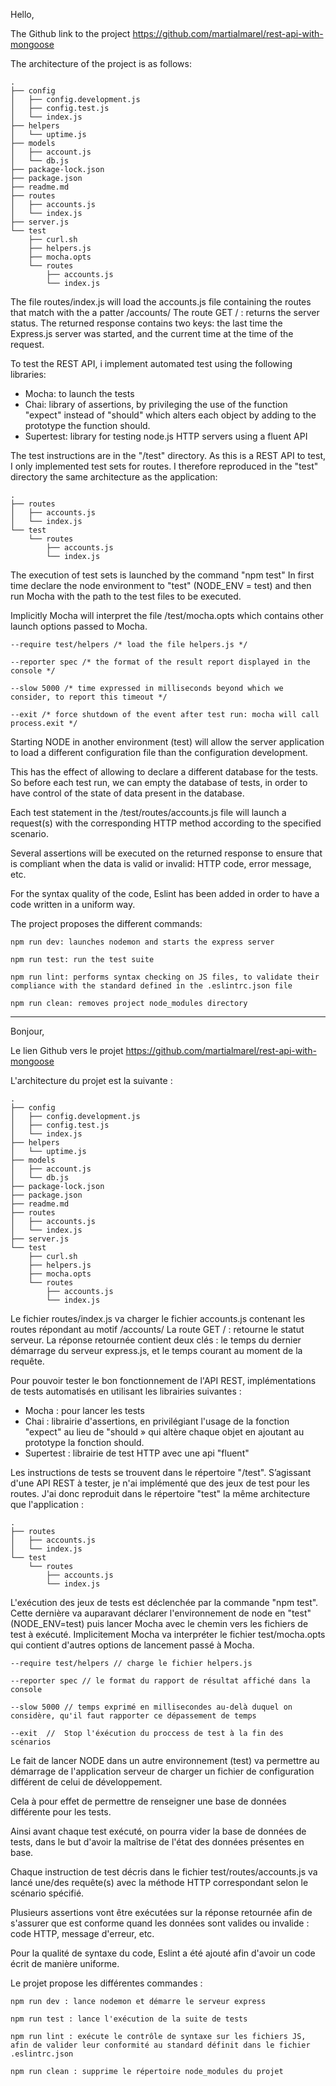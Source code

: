Hello,

The Github link to the project https://github.com/martialmarel/rest-api-with-mongoose

The architecture of the project is as follows:

	.
	├── config
	│   ├── config.development.js
	│   ├── config.test.js
	│   └── index.js
	├── helpers
	│   └── uptime.js
	├── models
	│   ├── account.js
	│   └── db.js
	├── package-lock.json
	├── package.json
	├── readme.md
	├── routes
	│   ├── accounts.js
	│   └── index.js
	├── server.js
	└── test
		├── curl.sh
		├── helpers.js
		├── mocha.opts
		└── routes
			├── accounts.js
			└── index.js


The file routes/index.js  will load the accounts.js file containing the routes that match with the a patter /accounts/
The route GET / : returns the server status. The returned response contains two keys: the last time the Express.js server was started, and the current time at the time of the request.

To test the REST API, i implement automated test using the following libraries:

* Mocha: to launch the tests
* Chai: library of assertions, by privileging the use of the function "expect" instead of "should" which alters each object by adding to the prototype the function should.
* Supertest: library for testing node.js HTTP servers using a fluent API

The test instructions are in the "/test" directory.
As this is a REST API to test, I only implemented test sets for routes. 
I therefore reproduced in the "test" directory the same architecture as the application:

	.
	├── routes
	│   ├── accounts.js
	│   └── index.js
	└── test
		└── routes
			├── accounts.js
			└── index.js

The execution of test sets is launched by the command "npm test"
In first time declare the node environment to "test" (NODE_ENV = test) and then run Mocha with the path to the test files to be executed.

Implicitly Mocha will interpret the file /test/mocha.opts which contains other launch options passed to Mocha.

	--require test/helpers /* load the file helpers.js */
	
	--reporter spec /* the format of the result report displayed in the console */
	
	--slow 5000 /* time expressed in milliseconds beyond which we consider, to report this timeout */
	
	--exit /* force shutdown of the event after test run: mocha will call process.exit */


Starting NODE in another environment (test) will allow the server application to load a different configuration file than the configuration development.

This has the effect of allowing to declare a different database for the tests.
So before each test run, we can empty the database of tests, in order to have control of the state of data present in the database.

Each test statement in the /test/routes/accounts.js file will launch a request(s) with the corresponding HTTP method according to the specified scenario.

Several assertions will be executed on the returned response to ensure that is compliant when the data is valid or invalid: HTTP code, error message, etc.

For the syntax quality of the code, Eslint has been added in order to have a code written in a uniform way.


The project proposes the different commands:

	npm run dev: launches nodemon and starts the express server
	
	npm run test: run the test suite
	
	npm run lint: performs syntax checking on JS files, to validate their compliance with the standard defined in the .eslintrc.json file
	
	npm run clean: removes project node_modules directory


-----------------------------------------

Bonjour,

Le lien Github vers le projet https://github.com/martialmarel/rest-api-with-mongoose

L'architecture du projet est la suivante :

	.
	├── config
	│   ├── config.development.js
	│   ├── config.test.js
	│   └── index.js
	├── helpers
	│   └── uptime.js
	├── models
	│   ├── account.js
	│   └── db.js
	├── package-lock.json
	├── package.json
	├── readme.md
	├── routes
	│   ├── accounts.js
	│   └── index.js
	├── server.js
	└── test
		├── curl.sh
		├── helpers.js
		├── mocha.opts
		└── routes
			├── accounts.js
			└── index.js


Le fichier routes/index.js va charger le fichier accounts.js contenant les routes répondant au motif /accounts/
La route GET / : retourne le statut serveur. La réponse retournée contient deux clés : le temps du dernier démarrage du serveur express.js, et le temps courant au moment de la requête.

Pour pouvoir tester le bon fonctionnement de l'API REST, implémentations de tests automatisés en utilisant les librairies suivantes :

* Mocha : pour lancer les tests
* Chai : librairie d'assertions, en privilégiant l'usage de la fonction "expect" au lieu de "should » qui altère chaque objet en ajoutant au prototype la fonction should.
* Supertest : librairie de test HTTP avec une api "fluent"

Les instructions de tests se trouvent dans le répertoire "/test".
S’agissant d'une API REST à tester, je n'ai implémenté que des jeux de test pour les routes. J'ai donc reproduit dans le répertoire "test" la même architecture que l'application :

	.
	├── routes
	│   ├── accounts.js
	│   └── index.js
	└── test
		└── routes
			├── accounts.js
			└── index.js

L'exécution des jeux de tests est déclenchée par la commande "npm test".
Cette dernière va auparavant déclarer l'environnement de node en "test" (NODE_ENV=test) puis lancer Mocha avec le chemin vers les fichiers de test à exécuté.
Implicitement Mocha va interpréter le fichier test/mocha.opts qui contient d'autres options de lancement passé à Mocha.

	--require test/helpers // charge le fichier helpers.js
	
	--reporter spec // le format du rapport de résultat affiché dans la console
	
	--slow 5000 // temps exprimé en millisecondes au-delà duquel on considère, qu'il faut rapporter ce dépassement de temps
	
	--exit  //  Stop l'éxécution du proccess de test à la fin des scénarios


Le fait de lancer NODE dans un autre environnement (test) va permettre au démarrage de l'application serveur de charger un fichier de configuration différent de celui de développement.

Cela à pour effet de permettre de renseigner une base de données différente pour les tests.

Ainsi avant chaque test exécuté, on pourra vider la base de données de tests, dans le but d'avoir la maîtrise de l'état des données présentes en base.

Chaque instruction de test décris dans le fichier test/routes/accounts.js va lancé une/des requête(s) avec la méthode HTTP correspondant selon le scénario spécifié.

Plusieurs assertions vont être exécutées sur la réponse retournée afin de s'assurer que est conforme quand les données sont valides ou  invalide : code HTTP, message d'erreur, etc.

Pour la qualité de syntaxe du code, Eslint a été ajouté afin d'avoir un code écrit de manière uniforme.


Le projet propose les différentes commandes :

    npm run dev : lance nodemon et démarre le serveur express
	
    npm run test : lance l'exécution de la suite de tests
	
	npm run lint : exécute le contrôle de syntaxe sur les fichiers JS, afin de valider leur conformité au standard définit dans le fichier .eslintrc.json
	
	npm run clean : supprime le répertoire node_modules du projet


